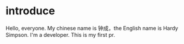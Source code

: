 # introduce
Hello, everyone. My chinese name is 钟成，the English name is Hardy Simpson.
I'm a developer. This is my first pr.